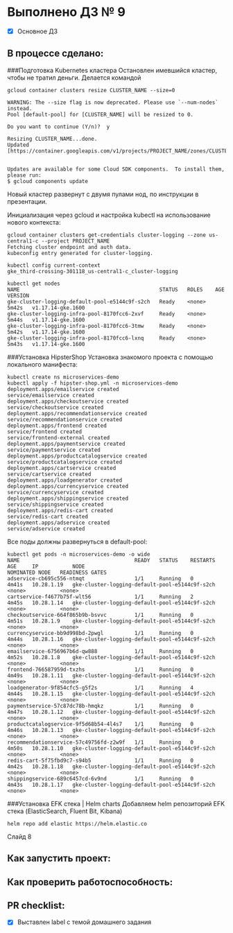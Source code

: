 # Выполнено ДЗ № 9

 - [x] Основное ДЗ

## В процессе сделано:
###Подготовка Kubernetes кластера
Остановлен имевшийся кластер, чтобы не тратил деньги. Делается командой

    gcloud container clusters resize CLUSTER_NAME --size=0

    WARNING: The --size flag is now deprecated. Please use `--num-nodes` instead.
    Pool [default-pool] for [CLUSTER_NAME] will be resized to 0.
    
    Do you want to continue (Y/n)?  y
    
    Resizing CLUSTER_NAME...done.
    Updated [https://container.googleapis.com/v1/projects/PROJECT_NAME/zones/CLUSTER_ZONE/clusters/CLUSTER_NAME].
    
    
    Updates are available for some Cloud SDK components.  To install them,
    please run:
    $ gcloud components update

Новый кластер развернут с двумя пулами нод, по инструкции в презентации.

Инициализация через gcloud и настройка kubectl на использование нового контекста:

    gcloud container clusters get-credentials cluster-logging --zone us-central1-c --project PROJECT_NAME
    Fetching cluster endpoint and auth data.
    kubeconfig entry generated for cluster-logging.

    kubectl config current-context
    gke_third-crossing-301118_us-central1-c_cluster-logging

    kubectl get nodes
    NAME                                             STATUS   ROLES    AGE     VERSION
    gke-cluster-logging-default-pool-e5144c9f-s2ch   Ready    <none>   5m42s   v1.17.14-gke.1600
    gke-cluster-logging-infra-pool-8170fcc6-2xvf     Ready    <none>   5m44s   v1.17.14-gke.1600
    gke-cluster-logging-infra-pool-8170fcc6-3tmw     Ready    <none>   5m42s   v1.17.14-gke.1600
    gke-cluster-logging-infra-pool-8170fcc6-lxnq     Ready    <none>   5m43s   v1.17.14-gke.1600

###Установка HipsterShop
Установка знакомого проекта с помощью локального манифеста:

    kubectl create ns microservices-demo
    kubectl apply -f hipster-shop.yml -n microservices-demo
    deployment.apps/emailservice created
    service/emailservice created
    deployment.apps/checkoutservice created
    service/checkoutservice created
    deployment.apps/recommendationservice created
    service/recommendationservice created
    deployment.apps/frontend created
    service/frontend created
    service/frontend-external created
    deployment.apps/paymentservice created
    service/paymentservice created
    deployment.apps/productcatalogservice created
    service/productcatalogservice created
    deployment.apps/cartservice created
    service/cartservice created
    deployment.apps/loadgenerator created
    deployment.apps/currencyservice created
    service/currencyservice created
    deployment.apps/shippingservice created
    service/shippingservice created
    deployment.apps/redis-cart created
    service/redis-cart created
    deployment.apps/adservice created
    service/adservice created

Все поды должны развернуться в default-pool: 

    kubectl get pods -n microservices-demo -o wide
    NAME                                     READY   STATUS    RESTARTS   AGE     IP           NODE                                             NOMINATED NODE   READINESS GATES
    adservice-cb695c556-ntmqt                1/1     Running   0          4m41s   10.28.1.19   gke-cluster-logging-default-pool-e5144c9f-s2ch   <none>           <none>
    cartservice-f4677b75f-wlt56              1/1     Running   2          4m45s   10.28.1.14   gke-cluster-logging-default-pool-e5144c9f-s2ch   <none>           <none>
    checkoutservice-664f865b9b-bsvvc         1/1     Running   0          4m51s   10.28.1.9    gke-cluster-logging-default-pool-e5144c9f-s2ch   <none>           <none>
    currencyservice-bb9d998bd-2pwgl          1/1     Running   0          4m44s   10.28.1.16   gke-cluster-logging-default-pool-e5144c9f-s2ch   <none>           <none>
    emailservice-6756967b6d-qw888            1/1     Running   0          4m52s   10.28.1.8    gke-cluster-logging-default-pool-e5144c9f-s2ch   <none>           <none>
    frontend-766587959d-txzhs                1/1     Running   0          4m49s   10.28.1.11   gke-cluster-logging-default-pool-e5144c9f-s2ch   <none>           <none>
    loadgenerator-9f854cfc5-g5f2s            1/1     Running   4          4m44s   10.28.1.15   gke-cluster-logging-default-pool-e5144c9f-s2ch   <none>           <none>
    paymentservice-57c87dc78b-hmqkz          1/1     Running   0          4m47s   10.28.1.12   gke-cluster-logging-default-pool-e5144c9f-s2ch   <none>           <none>
    productcatalogservice-9f5d68b54-4l4s7    1/1     Running   0          4m46s   10.28.1.13   gke-cluster-logging-default-pool-e5144c9f-s2ch   <none>           <none>
    recommendationservice-57c49756fd-z2w9f   1/1     Running   0          4m50s   10.28.1.10   gke-cluster-logging-default-pool-e5144c9f-s2ch   <none>           <none>
    redis-cart-5f75fbd9c7-s94b5              1/1     Running   0          4m42s   10.28.1.18   gke-cluster-logging-default-pool-e5144c9f-s2ch   <none>           <none>
    shippingservice-689c6457cd-6v9nd         1/1     Running   0          4m43s   10.28.1.17   gke-cluster-logging-default-pool-e5144c9f-s2ch   <none>           <none>

###Установка EFK стека | Helm charts
Добавляем helm репозиторий EFK стека (ElasticSearch, Fluent Bit, Kibana)

    helm repo add elastic https://helm.elastic.co

Слайд 8

## Как запустить проект:


## Как проверить работоспособность:


## PR checklist:
 - [x] Выставлен label с темой домашнего задания